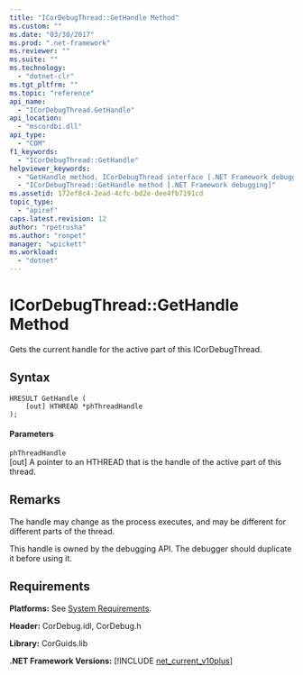 ```yaml
---
title: "ICorDebugThread::GetHandle Method"
ms.custom: ""
ms.date: "03/30/2017"
ms.prod: ".net-framework"
ms.reviewer: ""
ms.suite: ""
ms.technology: 
  - "dotnet-clr"
ms.tgt_pltfrm: ""
ms.topic: "reference"
api_name: 
  - "ICorDebugThread.GetHandle"
api_location: 
  - "mscordbi.dll"
api_type: 
  - "COM"
f1_keywords: 
  - "ICorDebugThread::GetHandle"
helpviewer_keywords: 
  - "GetHandle method, ICorDebugThread interface [.NET Framework debugging]"
  - "ICorDebugThread::GetHandle method [.NET Framework debugging]"
ms.assetid: 172ef8c4-2ead-4cfc-bd2e-dee4fb7191cd
topic_type: 
  - "apiref"
caps.latest.revision: 12
author: "rpetrusha"
ms.author: "ronpet"
manager: "wpickett"
ms.workload: 
  - "dotnet"
---
```

# ICorDebugThread::GetHandle Method
Gets the current handle for the active part of this ICorDebugThread.  
  
## Syntax  
  
```  
HRESULT GetHandle (  
    [out] HTHREAD *phThreadHandle  
);  
```  
  
#### Parameters  
 `phThreadHandle`  
 [out] A pointer to an HTHREAD that is the handle of the active part of this thread.  
  
## Remarks  
 The handle may change as the process executes, and may be different for different parts of the thread.  
  
 This handle is owned by the debugging API. The debugger should duplicate it before using it.  
  
## Requirements  
 **Platforms:** See [System Requirements](../../../../docs/framework/get-started/system-requirements.md).  
  
 **Header:** CorDebug.idl, CorDebug.h  
  
 **Library:** CorGuids.lib  
  
 **.NET Framework Versions:** [!INCLUDE [net_current_v10plus](../../../../includes/net-current-v10plus-md.md)]
